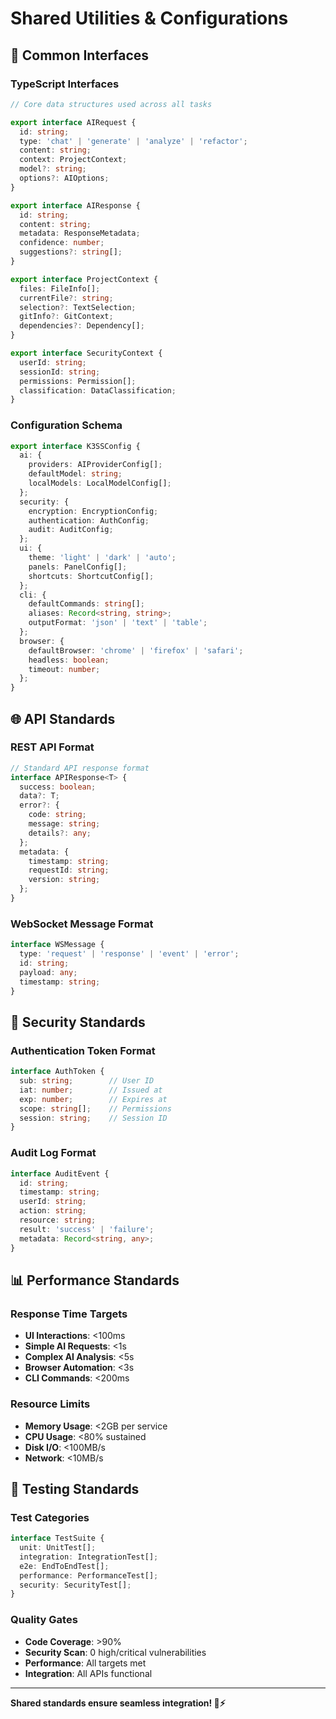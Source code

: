 # Shared Utilities & Configurations

## 🔧 Common Interfaces

### TypeScript Interfaces
```typescript
// Core data structures used across all tasks

export interface AIRequest {
  id: string;
  type: 'chat' | 'generate' | 'analyze' | 'refactor';
  content: string;
  context: ProjectContext;
  model?: string;
  options?: AIOptions;
}

export interface AIResponse {
  id: string;
  content: string;
  metadata: ResponseMetadata;
  confidence: number;
  suggestions?: string[];
}

export interface ProjectContext {
  files: FileInfo[];
  currentFile?: string;
  selection?: TextSelection;
  gitInfo?: GitContext;
  dependencies?: Dependency[];
}

export interface SecurityContext {
  userId: string;
  sessionId: string;
  permissions: Permission[];
  classification: DataClassification;
}
```

### Configuration Schema
```typescript
export interface K3SSConfig {
  ai: {
    providers: AIProviderConfig[];
    defaultModel: string;
    localModels: LocalModelConfig[];
  };
  security: {
    encryption: EncryptionConfig;
    authentication: AuthConfig;
    audit: AuditConfig;
  };
  ui: {
    theme: 'light' | 'dark' | 'auto';
    panels: PanelConfig[];
    shortcuts: ShortcutConfig[];
  };
  cli: {
    defaultCommands: string[];
    aliases: Record<string, string>;
    outputFormat: 'json' | 'text' | 'table';
  };
  browser: {
    defaultBrowser: 'chrome' | 'firefox' | 'safari';
    headless: boolean;
    timeout: number;
  };
}
```

## 🌐 API Standards

### REST API Format
```typescript
// Standard API response format
interface APIResponse<T> {
  success: boolean;
  data?: T;
  error?: {
    code: string;
    message: string;
    details?: any;
  };
  metadata: {
    timestamp: string;
    requestId: string;
    version: string;
  };
}
```

### WebSocket Message Format
```typescript
interface WSMessage {
  type: 'request' | 'response' | 'event' | 'error';
  id: string;
  payload: any;
  timestamp: string;
}
```

## 🔐 Security Standards

### Authentication Token Format
```typescript
interface AuthToken {
  sub: string;        // User ID
  iat: number;        // Issued at
  exp: number;        // Expires at
  scope: string[];    // Permissions
  session: string;    // Session ID
}
```

### Audit Log Format
```typescript
interface AuditEvent {
  id: string;
  timestamp: string;
  userId: string;
  action: string;
  resource: string;
  result: 'success' | 'failure';
  metadata: Record<string, any>;
}
```

## 📊 Performance Standards

### Response Time Targets
- **UI Interactions**: <100ms
- **Simple AI Requests**: <1s
- **Complex AI Analysis**: <5s
- **Browser Automation**: <3s
- **CLI Commands**: <200ms

### Resource Limits
- **Memory Usage**: <2GB per service
- **CPU Usage**: <80% sustained
- **Disk I/O**: <100MB/s
- **Network**: <10MB/s

## 🧪 Testing Standards

### Test Categories
```typescript
interface TestSuite {
  unit: UnitTest[];
  integration: IntegrationTest[];
  e2e: EndToEndTest[];
  performance: PerformanceTest[];
  security: SecurityTest[];
}
```

### Quality Gates
- **Code Coverage**: >90%
- **Security Scan**: 0 high/critical vulnerabilities
- **Performance**: All targets met
- **Integration**: All APIs functional

---
**Shared standards ensure seamless integration! 🔗⚡**

